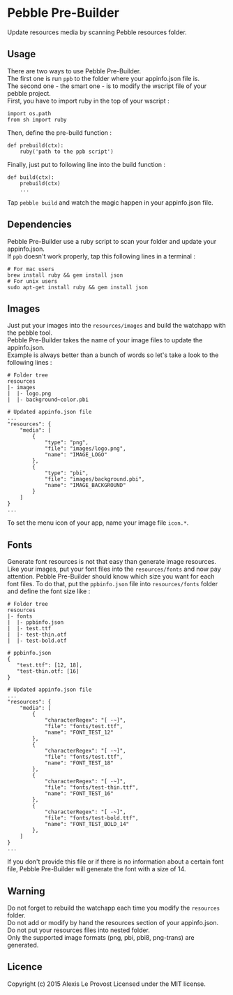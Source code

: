 # Pebble Pre-Builder

Update resources media by scanning Pebble resources folder.

## Usage

There are two ways to use Pebble Pre-Builder.  
The first one is run `ppb` to the folder where your appinfo.json file is.  
The second one - the smart one - is to modify the wscript file of your pebble project.  
First, you have to import ruby in the top of your wscript :

```wscript
import os.path
from sh import ruby
```

Then, define the pre-build function :

```wscript
def prebuild(ctx):
    ruby('path to the ppb script')
```

Finally, just put to following line into the build function :

```wscript
def build(ctx):
    prebuild(ctx)
    ...
```

Tap `pebble build` and watch the magic happen in your appinfo.json file.
 
## Dependencies

Pebble Pre-Builder use a ruby script to scan your folder and update your appinfo.json.  
If `ppb` doesn't work properly, tap this following lines in a terminal :

```
# For mac users
brew install ruby && gem install json
# For unix users
sudo apt-get install ruby && gem install json
```

## Images

Just put your images into the `resources/images` and build the watchapp with the pebble tool.  
Pebble Pre-Builder takes the name of your image files to update the appinfo.json.  
Example is always better than a bunch of words so let's take a look to the following lines :

```
# Folder tree
resources
|- images
|  |- logo.png
|  |- background~color.pbi

# Updated appinfo.json file
...
"resources": {
	"media": [
		{
			"type": "png",
			"file": "images/logo.png",
			"name": "IMAGE_LOGO"
		},
		{
			"type": "pbi",
			"file": "images/background.pbi",
			"name": "IMAGE_BACKGROUND"
		}
	]
}
...
```

To set the menu icon of your app, name your image file `icon.*`.

## Fonts

Generate font resources is not that easy than generate image resources.
Like your images, put your font files into the `resources/fonts` and now pay attention.
Pebble Pre-Builder should know which size you want for each font files.
To do that, put the `ppbinfo.json` file into `resources/fonts` folder and define the font size like :

```
# Folder tree
resources
|- fonts
|  |- ppbinfo.json
|  |- test.ttf
|  |- test-thin.otf
|  |- test-bold.otf

# ppbinfo.json
{
   "test.ttf": [12, 18],
   "test-thin.otf: [16]
}

# Updated appinfo.json file
...
"resources": {
	"media": [
		{
			"characterRegex": "[ -~]",
			"file": "fonts/test.ttf",
			"name": "FONT_TEST_12"
		},
		{
			"characterRegex": "[ -~]",
			"file": "fonts/test.ttf",
			"name": "FONT_TEST_18"
		},
		{
			"characterRegex": "[ -~]",
			"file": "fonts/test-thin.ttf",
			"name": "FONT_TEST_16"
		},
		{
			"characterRegex": "[ -~]",
			"file": "fonts/test-bold.ttf",
			"name": "FONT_TEST_BOLD_14"
		},
	]
}
...
```

If you don't provide this file or if there is no information about a certain font file, Pebble Pre-Builder will generate the font with a size of 14.

## Warning

Do not forget to rebuild the watchapp each time you modify the `resources` folder.  
Do not add or modify by hand the resources section of your appinfo.json.  
Do not put your resources files into nested folder.  
Only the supported image formats (png, pbi, pbi8, png-trans) are generated. 

## Licence

Copyright (c) 2015 Alexis Le Provost
Licensed under the MIT license.